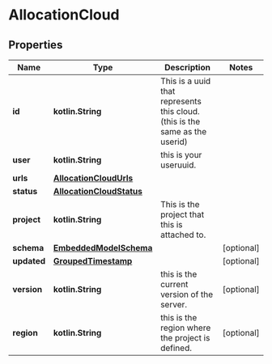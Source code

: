 
# AllocationCloud

## Properties
Name | Type | Description | Notes
------------ | ------------- | ------------- | -------------
**id** | **kotlin.String** | This is a uuid that represents this cloud.(this is the same as the userid) | 
**user** | **kotlin.String** | this is your useruuid. | 
**urls** | [**AllocationCloudUrls**](AllocationCloudUrls.md) |  | 
**status** | [**AllocationCloudStatus**](AllocationCloudStatus.md) |  | 
**project** | **kotlin.String** | This is the project that this is attached to. | 
**schema** | [**EmbeddedModelSchema**](EmbeddedModelSchema.md) |  |  [optional]
**updated** | [**GroupedTimestamp**](GroupedTimestamp.md) |  |  [optional]
**version** | **kotlin.String** | this is the current version of the server. |  [optional]
**region** | **kotlin.String** | this is the region where the project is defined. |  [optional]



